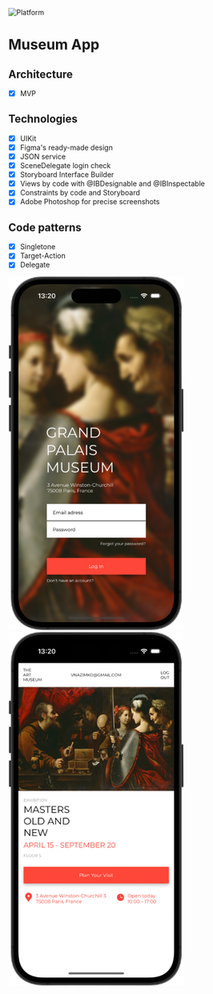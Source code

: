 ![Platform][platform-image]

# Museum App

## Architecture
- [x] MVP 

## Technologies
- [x] UIKit
- [x] Figma's ready-made design
- [x] JSON service
- [x] SceneDelegate login check
- [x] Storyboard Interface Builder
- [x] Views by code with @IBDesignable and @IBInspectable
- [x] Constraints by code and Storyboard
- [x] Adobe Photoshop for precise screenshots

## Code patterns
- [x] Singletone
- [x] Target-Action
- [x] Delegate

<img src="Screenshots/LogInScreen.png" alt="drawing" width="350"/> <img src="Screenshots/MainScreen.png" alt="drawing" width="350"/>

<!-- URL's -->
[platform-image]: https://img.shields.io/badge/Platform-iOS-green.svg